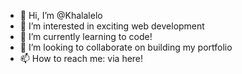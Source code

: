 - 👋 Hi, I’m @Khalalelo
- 👀 I’m interested in exciting web development
- 🌱 I’m currently learning to code!
- 💞️ I’m looking to collaborate on building my portfolio
- 📫 How to reach me: via here!

<!---
Khalalelo/Khalalelo is a ✨ special ✨ repository because its `README.md` (this file) appears on your GitHub profile.
You can click the Preview link to take a look at your changes.
--->
